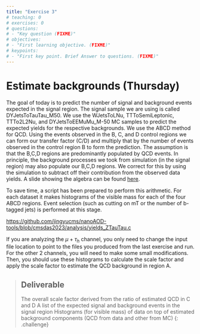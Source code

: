 ```yaml
---
title: "Exercise 3"
# teaching: 0
# exercises: 0
# questions:
# - "Key question (FIXME)"
# objectives:
# - "First learning objective. (FIXME)"
# keypoints:
# - "First key point. Brief Answer to questions. (FIXME)"
---
```

# Estimate backgrounds (Thursday)

The goal of today is to predict the number of signal and background events expected in the signal region. The signal sample we are using is called DYJetsToTauTau_M50. We use the WJetsToLNu, TTToSemiLeptonic, TTTo2L2Nu, and DYJetsToEEMuMu_M-50 MC samples to predict the expected yields for the respective backgrounds. We use the ABCD method for QCD. Using the events observed in the B, C, and D control regions we can form our transfer factor (C/D) and multiply that by the number of events observed in the control region B to form the prediction. The assumption is that the B,C,D regions are predominantly populated by QCD events. In principle, the background processes we took from simulation (in the signal region) may also populate our B,C,D regions. We correct for this by using the simulation to subtract off their contribution from the observed data yields. A slide showing the algebra can be found [here](https://twiki.cern.ch/twiki/pub/CMS/SWGuideCMSDataAnalysisSchoolLPC2023ZTauTauXsec/abcd.pdf).

To save time, a script has been prepared to perform this arithmetic. For each dataset it makes histograms of the visible mass for each of the four ABCD regions. Event selection (such as cutting on mT or the number of b-tagged jets) is performed at this stage.

<https://github.com/jingyucms/nanoAOD-tools/blob/cmsdas2023/analysis/yields_ZTauTau.c>

If you are analyzing the $\mu+\tau_h$ channel, you only need to change the input file location to point to the files you produced from the last exercise and run. For the other 2 channels, you will need to make some small modifications. Then, you should use these histograms to calculate the scale factor and apply the scale factor to estimate the QCD background in region A.

> ## Deliverable
> The overall scale factor derived from the ratio of estimated QCD in C and D
> A list of the expected signal and background events in the signal region
> Histograms (for visible mass) of data on top of estimated background components (QCD from data and other from MC)
{: .challenge}

